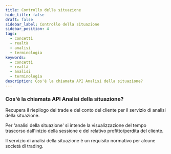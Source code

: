 ```yaml
---
title: Controllo della situazione
hide_title: false
draft: false
sidebar_label: Controllo della situazione
sidebar_position: 4
tags:
  - concetti
  - realtà
  - analisi
  - terminologia
keywords:
  - concetti
  - realtà
  - analisi
  - terminologia
description: Cos'è la chiamata API Analisi della situazione?
---
```


### Cos'è la chiamata API Analisi della situazione?

Recupera il riepilogo dei trade e del conto del cliente per il servizio di analisi della situazione.

Per 'analisi della situazione' si intende la visualizzazione del tempo trascorso dall'inizio della sessione e del relativo profitto/perdita del cliente.

Il servizio di analisi della situazione è un requisito normativo per alcune società di trading.
